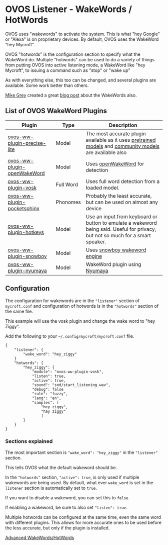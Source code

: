 # OVOS Listener - WakeWords / HotWords
OVOS uses "wakewords" to activate the system.  This is what "hey Google" or "Alexa" is on proprietary devices.  By default, OVOS uses the WakeWord "hey Mycroft".

OVOS "hotwords" is the configuration section to specify what the WakeWord do.  Multiple "hotwords" can be used to do a variety of things from putting OVOS into active listening mode, a WakeWord like "hey Mycroft", to issuing a command such as "stop" or "wake up"

As with everything else, this too can be changed, and several plugins are available.  Some work better than others.

[Mike Grey](https://blog.graywind.org/) created a great [blog post](https://blog.graywind.org/posts/neon-change-wakeword/) about the WakeWords also.

## List of OVOS WakeWord Plugins
| Plugin                                 | Type     | Description                           |
|----------------------------------------|----------|----------------------------|
| [ovos-ww-plugin-precise-lite](https://github.com/OpenVoiceOS/ovos-ww-plugin-precise-lite) | Model | The most accurate plugin available as it uses [pretrained models](https://github.com/OpenVoiceOS/precise-lite-models) and [community models](https://github.com/OpenVoiceOS/ovos-ww-community-dataset) are available also |
| [ovos-ww-plugin-openWakeWord](https://github.com/OpenVoiceOS/ovos-ww-plugin-openWakeWord) | Model | Uses [openWakeWord](https://www.github.com/dscripka/openwakeword) for detection |
| [ovos-ww-plugin-vosk](https://github.com/OpenVoiceOS/ovos-ww-plugin-vosk) | Full Word | Uses full word detection from a loaded model. |
| [ovos-ww-plugin-pocketsphinx](https://github.com/OpenVoiceOS/ovos-ww-plugin-pocketsphinx) | Phonomes | Probably the least accurate, but can be used on almost any device |
| [ovos-ww-plugin-hotkeys](https://github.com/OpenVoiceOS/ovos-ww-plugin-hotkeys) | Model | Use an input from keyboard or button to emulate a wakeword being said.  Useful for privacy, but not so much for a smart speaker. |
| [ovos-ww-plugin-snowboy](https://github.com/OpenVoiceOS/ovos-ww-plugin-snowboy) | Model | Uses [snowboy wakeword engine](https://github.com/seasalt-ai/snowboy) |
| [ovos-ww-plugin-nyumaya](https://github.com/OpenVoiceOS/ovos-ww-plugin-nyumaya) | Model | WakeWord plugin using [Nyumaya](https://github.com/nyumaya) |

## Configuration
The configuration for wakewords are in the `"listener"` section of `mycroft.conf` and configuration of hotwords is in the `"hotwords"` section of the same file.

This example will use the vosk plugin and change the wake word to "hey Ziggy".

Add the following to your `~/.config/mycroft/mycroft.conf` file.
```
{
    "listener": {
        "wake_word": "hey_ziggy"
    }
    "hotwords": {
        "hey_ziggy": {
            "module": "ovos-ww-plugin-vosk",
            "listen": true,
            "active": true,
            "sound": "snd/start_listening.wav",
            "debug": false
            "rule": "fuzzy",
            "lang": "en",
            "samples": [
                "hey ziggy",
                "hay ziggy"
                ]
        }
    }
}
```

### Sections explained
The most important section is `"wake_word": "hey_ziggy"` in the `"listener"` section.

This tells OVOS what the default wakeword should be.

In the `"hotwords"` section, `"active": true`, is only used if multiple wakewords are being used.  By default, what ever `wake_word` is set in the `listener` section is automatically set to `true`.

If you want to disable a wakeword, you can set this to `false`.

If enabling a wakeword, be sure to also set `"listen": true`.

Multiple hotwords can be configured at the same time, even the same word with different plugins.  This allows for more accurate ones to be used before the less accurate, but only if the plugin is installed.

[Advanced WakeWords/HotWords](https://openvoiceos.github.io/ovos-technical-manual/ww_plugins/)
